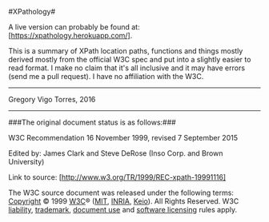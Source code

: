 #XPathology#

A live version can probably be found at: [https://xpathology.herokuapp.com/].

This is a summary of XPath location paths, functions and things mostly derived mostly from the official W3C spec and put into a slightly easier to read format. I make no claim that it's all inclusive and it may have errors (send me a pull request). I have no affiliation with the W3C.


---

Gregory Vigo Torres, 2016

---

###The original document status is as follows:###

W3C Recommendation 16 November 1999, revised 7 September 2015

Edited by: James Clark and Steve DeRose (Inso Corp. and Brown University)

Link to source: [http://www.w3.org/TR/1999/REC-xpath-19991116]

The W3C source document was released under the following terms:
[Copyright](http://www.w3.org/Consortium/Legal/ipr-notice.html#Copyright) ©  1999 [W3C](http://www.w3.org/)® ([MIT](http://www.lcs.mit.edu/), [INRIA](http://www.inria.fr/), [Keio](http://www.keio.ac.jp/)).
All Rights Reserved. W3C [liability](http://www.w3.org/Consortium/Legal/ipr-notice.html#Legal_Disclaimer), [trademark](http://www.w3.org/Consortium/Legal/ipr-notice.html#W3C_Trademarks), [document use](http://www.w3.org/Consortium/Legal/copyright-documents.html) and [software licensing](http://www.w3.org/Consortium/Legal/copyright-software.html) rules apply.
